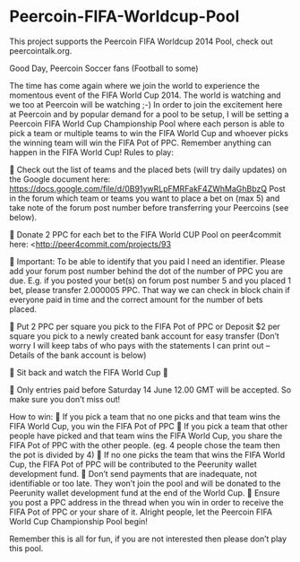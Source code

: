 Peercoin-FIFA-Worldcup-Pool
===========================

This project supports the Peercoin FIFA Worldcup 2014 Pool, check out peercointalk.org.

Good Day, Peercoin Soccer fans (Football to some) 

The time has come again where we join the world to experience the momentous event of the FIFA World Cup 2014.
The world is watching and we too at Peercoin will be watching ;-)
In order to join the excitement here at Peercoin and by popular demand for a pool to be setup, I will be setting a Peercoin FIFA World Cup Championship Pool where each person is able to pick a team or multiple teams to win the FIFA World Cup and whoever picks the winning team will win the FIFA Pot of PPC. Remember anything can happen in the FIFA World Cup!
Rules to play:

	Check out the list of teams and the placed bets (will try daily updates) on the Google document here: https://docs.google.com/file/d/0B91ywRLpFMRFakF4ZWhMaGhBbzQ  Post in the forum which team or teams you want to place a bet on (max 5) and take note of the forum post number before transferring your Peercoins (see below).

	Donate 2 PPC for each bet to the FIFA World CUP Pool on peer4commit here: <http://peer4commit.com/projects/93

	Important: To be able to identify that you paid I need an identifier. Please add your forum post number behind the dot of the number of PPC you are due. E.g. if you posted your bet(s) on forum post number 5 and you placed 1 bet, please transfer 2.000005 PPC. That way we can check in block chain if everyone paid in time and the correct amount for the number of bets placed.

	Put 2 PPC per square you pick to the FIFA Pot of PPC or Deposit $2 per square you pick to a newly created bank account for easy transfer (Don’t worry I will keep tabs of who pays with the statements I can print out – Details of the bank account is below)

	Sit back and watch the FIFA World Cup  

	Only entries paid before Saturday 14 June 12.00 GMT will be accepted. So make sure you don’t miss out! 

How to win:
	If you pick a team that no one picks and that team wins the FIFA World Cup, you win the FIFA Pot of PPC
	If you pick a team that other people have picked and that team wins the FIFA World Cup, you share the FIFA Pot of PPC with the other people. (eg. 4 people chose the team then the pot is divided by 4)
	If no one picks the team that wins the FIFA World Cup, the FIFA Pot of PPC will be contributed to the Peerunity wallet development fund.
	Don’t send payments that are inadequate, not identifiable or too late. They won’t join the pool and will be donated to the Peerunity wallet development fund at the end of the World Cup.
	Ensure you post a PPC address in the thread when you win in order to receive the FIFA Pot of PPC or your share of it.
Alright people, let the Peercoin FIFA World Cup Championship Pool begin!
 
Remember this is all for fun, if you are not interested then please don’t play this pool.
